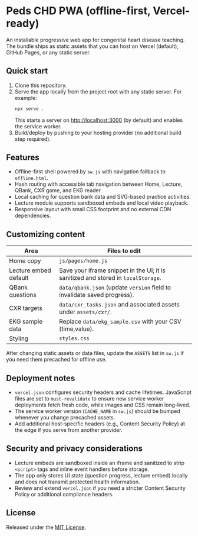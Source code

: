 # Peds CHD PWA (offline-first, Vercel-ready)

An installable progressive web app for congenital heart disease teaching. The bundle ships as static assets that you can host on Vercel (default), GitHub Pages, or any static server.

## Quick start

1. Clone this repository.
2. Serve the app locally from the project root with any static server. For example:
   ```bash
   npx serve .
   ```
   This starts a server on <http://localhost:3000> (by default) and enables the service worker.
3. Build/deploy by pushing to your hosting provider (no additional build step required).

## Features

- Offline-first shell powered by `sw.js` with navigation fallback to `offline.html`.
- Hash routing with accessible tab navigation between Home, Lecture, QBank, CXR game, and EKG reader.
- Local caching for question bank data and SVG-based practice activities.
- Lecture module supports sandboxed embeds and local video playback.
- Responsive layout with small CSS footprint and no external CDN dependencies.

## Customizing content

| Area | Files to edit |
| ---- | ------------- |
| Home copy | `js/pages/home.js` |
| Lecture embed default | Save your iframe snippet in the UI; it is sanitized and stored in `localStorage`. |
| QBank questions | `data/qbank.json` (update `version` field to invalidate saved progress). |
| CXR targets | `data/cxr_tasks.json` and associated assets under `assets/cxr/`. |
| EKG sample data | Replace `data/ekg_sample.csv` with your CSV (time,value). |
| Styling | `styles.css` |

After changing static assets or data files, update the `ASSETS` list in `sw.js` if you need them precached for offline use.

## Deployment notes

- `vercel.json` configures security headers and cache lifetimes. JavaScript files are set to `must-revalidate` to ensure new service worker deployments fetch fresh code, while images and CSS remain long-lived.
- The service worker version (`CACHE_NAME` in `sw.js`) should be bumped whenever you change precached assets.
- Add additional host-specific headers (e.g., Content Security Policy) at the edge if you serve from another provider.

## Security and privacy considerations

- Lecture embeds are sandboxed inside an iframe and sanitized to strip `<script>` tags and inline event handlers before storage.
- The app only stores UI state (question progress, lecture embed) locally and does not transmit protected health information.
- Review and extend `vercel.json` if you need a stricter Content Security Policy or additional compliance headers.

## License

Released under the [MIT License](./LICENSE).
